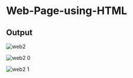 # Web-Page-using-HTML
## Output
![web2](https://user-images.githubusercontent.com/64095824/94597880-c86a3980-02ab-11eb-93f8-082f913839c3.png)

![web2 0](https://user-images.githubusercontent.com/64095824/94598221-475f7200-02ac-11eb-9eef-c1f4ef38f237.png)

![web2 1](https://user-images.githubusercontent.com/64095824/94598228-49c1cc00-02ac-11eb-8230-f6f0026f3e08.png)
